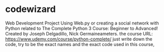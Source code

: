 # codewizard
Web Development Project Using Web.py or creating a social network with Python
related to The Complete Python 3 Course: Beginner to Advanced!
Created by Joseph Delgadillo, Nick Germaineameters.
the course URL: https://www.udemy.com/course/python-complete/
just write down the code, try to be the exact names and the exact code used in this course,
